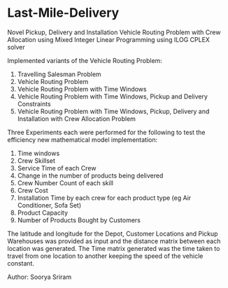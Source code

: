 # Last-Mile-Delivery
Novel Pickup, Delivery and Installation Vehicle Routing Problem with Crew Allocation using Mixed Integer Linear Programming using ILOG CPLEX solver

Implemented variants of the Vehicle Routing Problem:

1. Travelling Salesman Problem
2. Vehicle Routing Problem
3. Vehicle Routing Problem with Time Windows
4. Vehicle Routing Problem with Time Windows, Pickup and Delivery Constraints
5. Vehicle Routing Problem with Time Windows, Pickup, Delivery and Installation with Crew Allocation Problem

Three Experiments each were performed for the following to test the efficiency new mathematical model implementation:

1. Time windows
2. Crew Skillset
3. Service Time of each Crew
4. Change in the number of products being delivered
5. Crew Number Count of each skill
6. Crew Cost
7. Installation Time by each crew for each product type (eg Air Conditioner, Sofa Set)
8. Product Capacity
9. Number of Products Bought by Customers

The latitude and longitude for the Depot, Customer Locations and Pickup Warehouses was provided as input and the distance matrix between each location was generated. The Time matrix generated was the time taken to travel from one location to another keeping the speed of the vehicle constant.

Author: Soorya Sriram
